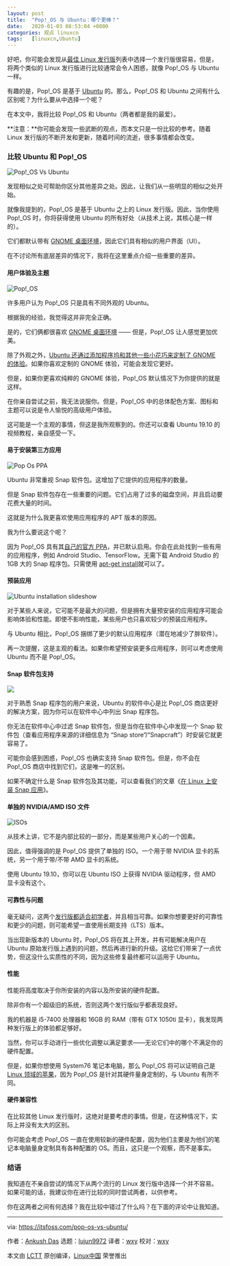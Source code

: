 ```yaml
---
layout: post
title:	"Pop!_OS 与 Ubuntu：哪个更棒？"
date:	2020-01-03 08:53:04 +0800 
categories:	观点 linuxcn 
tags:	[linuxcn,Ubuntu]
---
```



好吧，你可能会发现从[最佳 Linux 发行版](https://itsfoss.com/best-linux-distributions/)列表中选择一个发行版很容易，但是，将两个类似的 Linux 发行版进行比较通常会令人困惑，就像 Pop!\_OS 与 Ubuntu 一样。


有趣的是，Pop!\_OS 是基于 [Ubuntu](https://ubuntu.com/) 的。那么，Pop!\_OS 和 Ubuntu 之间有什么区别呢？为什么要从中选择一个呢？


在本文中，我将比较 Pop!\_OS 和 Ubuntu（两者都是我的最爱）。


**注意：**你可能会发现一些武断的观点，而本文只是一份比较的参考。随着 Linux 发行版的不断开发和更新，随着时间的流逝，很多事情都会改变。


### 比较 Ubuntu 和 Pop!\_OS


![Pop!_OS Vs Ubuntu](/Asserts/Images//attachment/album/202001/03/085307q17bbb7tnn8fd7bb.png)


发现相似之处可帮助你区分其他差异之处。因此，让我们从一些明显的相似之处开始。


就像我提到的，Pop!\_OS 是基于 Ubuntu 之上的 Linux 发行版。因此，当你使用 Pop!\_OS 时，你将获得使用 Ubuntu 的所有好处（从技术上说，其核心是一样的）。


它们都默认带有 [GNOME 桌面环境](https://www.gnome.org/)，因此它们具有相似的用户界面（UI）。


在不讨论所有底层差异的情况下，我将在这里重点介绍一些重要的差异。


#### 用户体验及主题


![Pop!_OS](/Asserts/Images//attachment/album/202001/03/085310zjlcwmgzc7lgyxsx.jpg)


许多用户认为 Pop!\_OS 只是具有不同外观的 Ubuntu。


根据我的经验，我觉得这并非完全正确。


是的，它们俩都很喜欢 [GNOME 桌面环境](https://www.gnome.org/) —— 但是，Pop!\_OS 让人感觉更加优美。


除了外观之外，[Ubuntu 还通过添加程序坞和其他一些小花巧来定制了 GNOME 的体验](https://itsfoss.com/gnome-tricks-ubuntu/)。如果你喜欢定制的 GNOME 体验，可能会发现它更好。


但是，如果你更喜欢纯粹的 GNOME 体验，Pop!\_OS 默认情况下为你提供的就是这样。


在你亲自尝试之前，我无法说服你。但是，Pop!\_OS 中的总体配色方案、图标和主题可以说是令人愉悦的高级用户体验。


这可能是一个主观的事情，但这是我所观察到的。你还可以查看 Ubuntu 19.10 的视频教程，亲自感受一下。


#### 易于安装第三方应用


![Pop Os PPA](/Asserts/Images//attachment/album/202001/03/085311yzexzprhhxr3ezjy.jpg)


Ubuntu 非常重视 Snap 软件包。这增加了它提供的应用程序的数量。


但是 Snap 软件包存在一些重要的问题。它们占用了过多的磁盘空间，并且启动要花费大量的时间。


这就是为什么我更喜欢使用应用程序的 APT 版本的原因。


我为什么要说这个呢？


因为 Pop!\_OS 具有其[自己的官方 PPA](https://launchpad.net/%7Esystem76/+archive/ubuntu/pop/)，并已默认启用。你会在此处找到一些有用的应用程序，例如 Android Studio、TensorFlow。无需下载 Android Studio 的 1GB 大的 Snap 程序包。只需使用 [apt-get install](https://itsfoss.com/apt-get-linux-guide/)就可以了。


#### 预装应用


![Ubuntu installation slideshow](/Asserts/Images//attachment/album/202001/03/085313ozap7jurabzk15h1.jpg)


对于某些人来说，它可能不是最大的问题，但是拥有大量预安装的应用程序可能会影响体验和性能。即使不影响性能，某些用户也只喜欢较少的预装应用程序。


与 Ubuntu 相比，Pop!\_OS 捆绑了更少的默认应用程序（潜在地减少了胖软件）。


再一次提醒，这是主观的看法。如果你希望预安装更多应用程序，则可以考虑使用 Ubuntu 而不是 Pop!\_OS。


#### Snap 软件包支持


![](/Asserts/Images//attachment/album/202001/03/085313vrqdts8jhjxrrxax.jpg)


对于熟悉 Snap 程序包的用户来说，Ubuntu 的软件中心是比 Pop!\_OS 商店更好的解决方案，因为你可以在软件中心中列出 Snap 程序包。


你无法在软件中心中过滤 Snap 软件包，但是当你在软件中心中发现一个 Snap 软件包（查看应用程序来源的详细信息为 “Snap store”/“Snapcraft”）时安装它就更容易了。


可能你会感到困惑，Pop!\_OS 也确实支持 Snap 软件包。但是，你不会在 Pop!\_OS 商店中找到它们，这是唯一的区别。


如果不确定什么是 Snap 软件包及其功能，可以查看我们的文章《[在 Linux 上安装 Snap 应用](https://itsfoss.com/install-snap-linux/)》。


#### 单独的 NVIDIA/AMD ISO 文件


![ISOs](/Asserts/Images//attachment/album/202001/03/085314h50wyyzz630xmew0.jpg)


从技术上讲，它不是内部比较的一部分，而是某些用户关心的一个因素。


因此，值得强调的是 Pop!\_OS 提供了单独的 ISO。一个用于带 NVIDIA 显卡的系统，另一个用于带/不带 AMD 显卡的系统。


使用 Ubuntu 19.10，你可以在 Ubuntu ISO 上获得 NVIDIA 驱动程序，但 AMD 显卡没有这个。


#### 可靠性与问题


毫无疑问，这两个[发行版都适合初学者](https://itsfoss.com/best-linux-beginners/)，并且相当可靠。如果你想要更好的可靠性和更少的问题，则可能希望一直使用长期支持（LTS）版本。


当出现新版本的 Ubuntu 时，Pop!\_OS 将在其上开发，并有可能解决用户在 Ubuntu 原始发行版上遇到的问题，然后再进行新的升级。这给它们带来了一点优势，但这没什么实质性的不同，因为这些修复最终都可以运用于 Ubuntu。


#### 性能


性能将高度取决于你所安装的内容以及所安装的硬件配置。


除非你有一个超级旧的系统，否则这两个发行版似乎都表现良好。


我的机器是 i5-7400 处理器和 16GB 的 RAM（带有 GTX 1050ti 显卡），我发现两种发行版上的体验都足够好。


当然，你可以手动进行一些优化调整以满足要求——无论它们中的哪个不满足你的硬件配置。


但是，如果你想使用 System76 笔记本电脑，那么 Pop!\_OS 将可以证明自己是 [Linux 领域的苹果](https://www.phoronix.com/scan.php?page=news_item&px=System76-Integrated-Vision)，因为 Pop!\_OS 是针对其硬件量身定制的，与 Ubuntu 有所不同。


#### 硬件兼容性


在比较其他 Linux 发行版时，这绝对是要考虑的事情。但是，在这种情况下，实际上并没有太大的区别。


你可能会考虑 Pop!\_OS 一直在使用较新的硬件配置，因为他们主要是为他们的笔记本电脑量身定制具有各种配置的 OS。而且，这只是一个观察，而不是事实。


### 结语


我知道在不亲自尝试的情况下从两个流行的 Linux 发行版中选择一个并不容易。如果可能的话，我建议你在进行比较的同时尝试两者，以供参考。


你在这两者之间有何选择？我在比较中错过了什么吗？在下面的评论中让我知道。




---


via: <https://itsfoss.com/pop-os-vs-ubuntu/>


作者：[Ankush Das](https://itsfoss.com/author/ankush/) 选题：[lujun9972](https://github.com/lujun9972) 译者：[wxy](https://github.com/wxy) 校对：[wxy](https://github.com/wxy)


本文由 [LCTT](https://github.com/LCTT/TranslateProject) 原创编译，[Linux中国](https://linux.cn/) 荣誉推出
